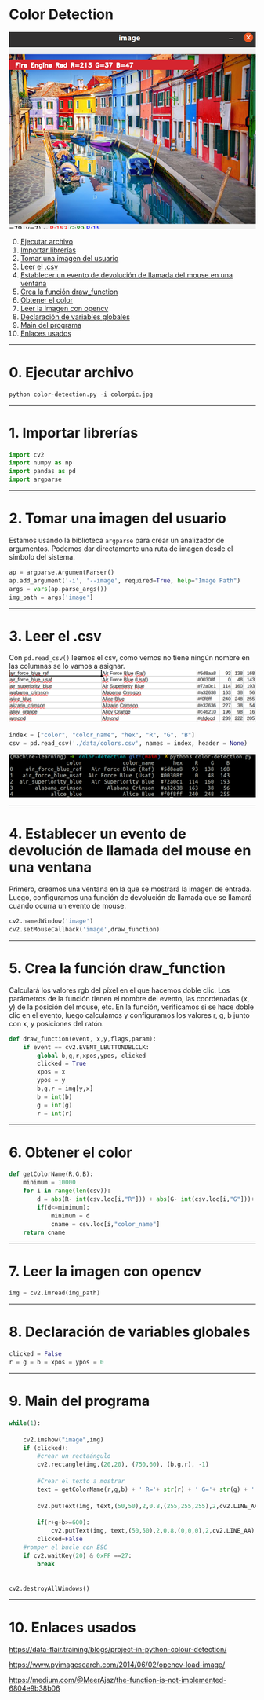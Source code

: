 # Color Detection
![img](./images/003.png)

0. [Ejecutar archivo](#schema0)
1. [Importar librerías](#schema1)
2. [Tomar una imagen del usuario](#schema2)
3. [Leer el .csv](#shema3)
4. [Establecer un evento de devolución de llamada del mouse en una ventana](#schema4)
5. [Crea la función draw_function](#schema5)
6. [Obtener el color](#schema6)
7. [Leer la imagen con opencv](#schema7)
8. [Declaración de variables globales](#schema8)
9. [Main del programa](#schema9)
10. [Enlaces usados](#schema10)

<hr>

<a name="schema0"></a>

# 0. Ejecutar archivo
~~~
python color-detection.py -i colorpic.jpg
~~~
<hr>

<a name="schema1"></a>

# 1. Importar librerías
~~~python
import cv2
import numpy as np
import pandas as pd
import argparse

~~~
<hr>

<a name="schema2"></a>

# 2. Tomar una imagen del usuario
Estamos usando la biblioteca `argparse` para crear un analizador de argumentos. Podemos dar directamente una ruta de imagen desde el símbolo del sistema.

~~~python
ap = argparse.ArgumentParser()
ap.add_argument('-i', '--image', required=True, help="Image Path")
args = vars(ap.parse_args())
img_path = args['image']
~~~
<hr>

<a name="schema3"></a>

# 3. Leer el .csv
Con `pd.read_csv()` leemos el csv, como vemos no tiene ningún nombre en las columnas se lo vamos a asignar.
![csv](./images/001.png)
~~~python
index = ["color", "color_name", "hex", "R", "G", "B"]
csv = pd.read_csv('./data/colors.csv', names = index, header = None)
~~~
![csv](./images/002.png)

<hr>

<a name="schema4"></a>

# 4. Establecer un evento de devolución de llamada del mouse en una ventana
Primero, creamos una ventana en la que se mostrará la imagen de entrada. Luego, configuramos una función de devolución de llamada que se llamará cuando ocurra un evento de mouse.
~~~python
cv2.namedWindow('image')
cv2.setMouseCallback('image',draw_function)
~~~
<hr>

<a name="schema5"></a>


# 5. Crea la función draw_function
Calculará los valores rgb del píxel en el que hacemos doble clic. Los parámetros de la función tienen el nombre del evento, las coordenadas (x, y) de la posición del mouse, etc. En la función, verificamos si se hace doble clic en el evento, luego calculamos y configuramos los valores r, g, b junto con x, y posiciones del ratón.

~~~python
def draw_function(event, x,y,flags,param):
    if event == cv2.EVENT_LBUTTONDBLCLK:
        global b,g,r,xpos,ypos, clicked
        clicked = True
        xpos = x
        ypos = y
        b,g,r = img[y,x]
        b = int(b)
        g = int(g)
        r = int(r)
~~~
<hr>

<a name="schema6"></a>

# 6. Obtener el color

~~~python
def getColorName(R,G,B):
    minimum = 10000
    for i in range(len(csv)):
        d = abs(R- int(csv.loc[i,"R"])) + abs(G- int(csv.loc[i,"G"]))+ abs(B- int(csv.loc[i,"B"]))
        if(d<=minimum):
            minimum = d
            cname = csv.loc[i,"color_name"]
    return cname
~~~
<hr>

<a name="schema7"></a>

# 7. Leer la imagen con opencv
~~~python
img = cv2.imread(img_path)
~~~
<hr>

<a name="schema8"></a>

# 8. Declaración de variables globales
~~~python
clicked = False
r = g = b = xpos = ypos = 0
~~~
<hr>

<a name="schema9"></a>

# 9. Main del programa

~~~python
while(1):
    
    cv2.imshow("image",img)
    if (clicked):
        #crear un rectaángulo
        cv2.rectangle(img,(20,20), (750,60), (b,g,r), -1)

        #Crear el texto a mostrar
        text = getColorName(r,g,b) + ' R='+ str(r) + ' G='+ str(g) + ' B='+ str(b)
        
        cv2.putText(img, text,(50,50),2,0.8,(255,255,255),2,cv2.LINE_AA)
  
        if(r+g+b>=600):
            cv2.putText(img, text,(50,50),2,0.8,(0,0,0),2,cv2.LINE_AA)
        clicked=False
    #romper el bucle con ESC 
    if cv2.waitKey(20) & 0xFF ==27:
        break


cv2.destroyAllWindows()

~~~
<hr>

<a name="schema10"></a>

# 10. Enlaces usados

https://data-flair.training/blogs/project-in-python-colour-detection/

https://www.pyimagesearch.com/2014/06/02/opencv-load-image/

https://medium.com/@MeerAjaz/the-function-is-not-implemented-6804e9b38b06